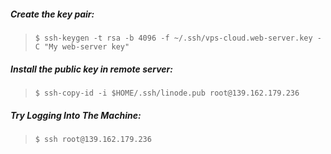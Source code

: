 ##### Create the key pair:

> `$ ssh-keygen -t rsa -b 4096 -f ~/.ssh/vps-cloud.web-server.key -C "My web-server key"`

##### Install the public key in remote server:

> `$ ssh-copy-id -i $HOME/.ssh/linode.pub root@139.162.179.236`

##### Try Logging Into The Machine:

> `$ ssh root@139.162.179.236`
